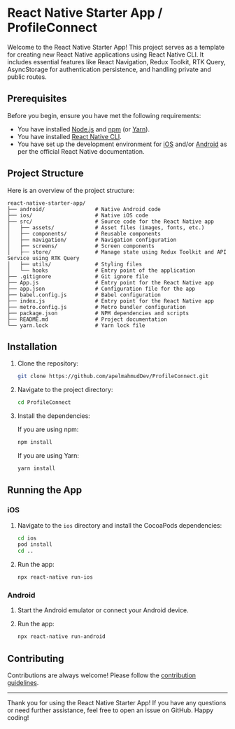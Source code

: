 # React Native Starter App / ProfileConnect

Welcome to the React Native Starter App! This project serves as a template for creating new React Native applications using React Native CLI. It includes essential features like React Navigation, Redux Toolkit, RTK Query, AsyncStorage for authentication persistence, and handling private and public routes.

## Prerequisites

Before you begin, ensure you have met the following requirements:

- You have installed [Node.js](https://nodejs.org/) and [npm](https://www.npmjs.com/) (or [Yarn](https://yarnpkg.com/)).
- You have installed [React Native CLI](https://reactnative.dev/docs/environment-setup).
- You have set up the development environment for [iOS](https://reactnative.dev/docs/environment-setup#ios-development-environment) and/or [Android](https://reactnative.dev/docs/environment-setup#android-development-environment) as per the official React Native documentation.

## Project Structure

Here is an overview of the project structure:

```plaintext
react-native-starter-app/
├── android/                # Native Android code
├── ios/                    # Native iOS code
├── src/                    # Source code for the React Native app
│   ├── assets/             # Asset files (images, fonts, etc.)
│   ├── components/         # Reusable components
│   ├── navigation/         # Navigation configuration
│   ├── screens/            # Screen components
│   ├── store/              # Manage state using Redux Toolkit and API Service using RTK Query
│   ├── utils/              # Styling files
│   └── hooks               # Entry point of the application
├── .gitignore              # Git ignore file
├── App.js                  # Entry point for the React Native app
├── app.json                # Configuration file for the app
├── babel.config.js         # Babel configuration
├── index.js                # Entry point for the React Native app
├── metro.config.js         # Metro bundler configuration
├── package.json            # NPM dependencies and scripts
├── README.md               # Project documentation
└── yarn.lock               # Yarn lock file
```

## Installation

1. Clone the repository:

   ```bash
   git clone https://github.com/apelmahmudDev/ProfileConnect.git
   ```

2. Navigate to the project directory:

   ```bash
   cd ProfileConnect
   ```

3. Install the dependencies:

   If you are using npm:

   ```bash
   npm install
   ```

   If you are using Yarn:

   ```bash
   yarn install
   ```

## Running the App

### iOS

1. Navigate to the `ios` directory and install the CocoaPods dependencies:

   ```bash
   cd ios
   pod install
   cd ..
   ```

2. Run the app:

   ```bash
   npx react-native run-ios
   ```

### Android

1. Start the Android emulator or connect your Android device.

2. Run the app:

   ```bash
   npx react-native run-android
   ```

## Contributing

Contributions are always welcome! Please follow the [contribution guidelines](CONTRIBUTING.md).

---

Thank you for using the React Native Starter App! If you have any questions or need further assistance, feel free to open an issue on GitHub. Happy coding!
